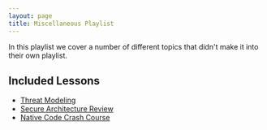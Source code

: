 ```yaml
---
layout: page
title: Miscellaneous Playlist
---
```


In this playlist we cover a number of different topics that didn't make it into their own playlist.

Included Lessons
-----------------
- [Threat Modeling](/sessions/threat_modeling)
- [Secure Architecture Review](/sessions/secure_architecture)
- [Native Code Crash Course](/sessions/native_code_crash_course)
